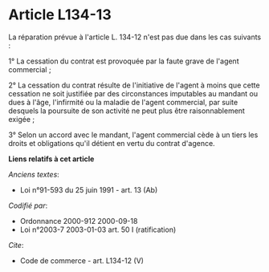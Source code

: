 # Article L134-13

La réparation prévue à l'article L. 134-12 n'est pas due dans les cas suivants : 

1° La cessation du contrat est provoquée par la faute grave de l'agent commercial ; 

2° La cessation du contrat résulte de l'initiative de l'agent à moins que cette cessation ne soit justifiée par des
circonstances imputables au mandant ou dues à l'âge, l'infirmité ou la maladie de l'agent commercial, par suite desquels la
poursuite de son activité ne peut plus être raisonnablement exigée ; 

3° Selon un accord avec le mandant, l'agent commercial cède à un tiers les droits et obligations qu'il détient en vertu du
contrat d'agence.

**Liens relatifs à cet article**

_Anciens textes_:

  - Loi n°91-593 du 25 juin 1991 - art. 13 (Ab)

_Codifié par_:

  - Ordonnance 2000-912 2000-09-18
  - Loi n°2003-7 2003-01-03 art. 50 I (ratification)

_Cite_:

  - Code de commerce - art. L134-12 (V)
